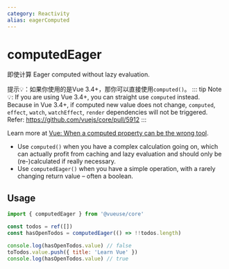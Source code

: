 ```yaml
---
category: Reactivity
alias: eagerComputed
---
```


# computedEager

即使计算
Eager computed without lazy evaluation.

提示💡：如果你使用的是Vue 3.4+，那你可以直接使用`computed()`。
::: tip
Note💡: If you are using Vue 3.4+, you can straight use `computed` instead. Because in Vue 3.4+, if computed new value does not change, `computed`, `effect`, `watch`, `watchEffect`, `render` dependencies will not be triggered.
Refer: https://github.com/vuejs/core/pull/5912
:::

Learn more at [Vue: When a computed property can be the wrong tool](https://dev.to/linusborg/vue-when-a-computed-property-can-be-the-wrong-tool-195j).

- Use `computed()` when you have a complex calculation going on, which can actually profit from caching and lazy evaluation and should only be (re-)calculated if really necessary.
- Use `computedEager()` when you have a simple operation, with a rarely changing return value – often a boolean.

## Usage

```js
import { computedEager } from '@vueuse/core'

const todos = ref([])
const hasOpenTodos = computedEager(() => !!todos.length)

console.log(hasOpenTodos.value) // false
toTodos.value.push({ title: 'Learn Vue' })
console.log(hasOpenTodos.value) // true
```
